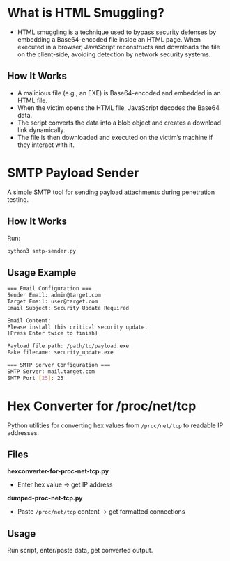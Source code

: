 # What is HTML Smuggling?
- HTML smuggling is a technique used to bypass security defenses by embedding a Base64-encoded file inside an HTML page. When executed in a browser, JavaScript reconstructs and downloads the file on the client-side, avoiding detection by network security systems.

## How It Works
- A malicious file (e.g., an EXE) is Base64-encoded and embedded in an HTML file.
- When the victim opens the HTML file, JavaScript decodes the Base64 data.
- The script converts the data into a blob object and creates a download link dynamically.
- The file is then downloaded and executed on the victim’s machine if they interact with it.

# SMTP Payload Sender
A simple SMTP tool for sending payload attachments during penetration testing.

## How It Works
Run:
```bash
python3 smtp-sender.py
```
## Usage Example
```bash
=== Email Configuration ===
Sender Email: admin@target.com
Target Email: user@target.com
Email Subject: Security Update Required

Email Content: 
Please install this critical security update.
[Press Enter twice to finish]

Payload file path: /path/to/payload.exe
Fake filename: security_update.exe

=== SMTP Server Configuration ===
SMTP Server: mail.target.com
SMTP Port [25]: 25
```
# Hex Converter for /proc/net/tcp

Python utilities for converting hex values from `/proc/net/tcp` to readable IP addresses.

## Files

**hexconverter-for-proc-net-tcp.py**
- Enter hex value → get IP address

**dumped-proc-net-tcp.py**  
- Paste `/proc/net/tcp` content → get formatted connections

## Usage

Run script, enter/paste data, get converted output.
